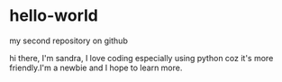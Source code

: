 # hello-world
my second repository on github


hi there,
I'm sandra, I love coding especially using python coz it's more friendly.I'm a newbie and I hope to learn more.
